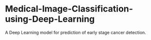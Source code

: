 # Medical-Image-Classification-using-Deep-Learning
A Deep Learning model for prediction of early stage cancer detection.
